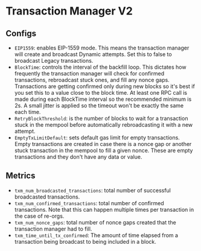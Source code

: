 
# Transaction Manager V2

## Configs
- `EIP1559`: enables EIP-1559 mode. This means the transaction manager will create and broadcast Dynamic attempts. Set this to false to broadcast Legacy transactions.
- `BlockTime`: controls the interval of the backfill loop. This dictates how frequently the transaction manager will check for confirmed transactions, rebroadcast stuck ones, and fill any nonce gaps. Transactions are getting confirmed only during new blocks so it's best if you set this to a value close to the block time. At least one RPC call is made during each BlockTime interval so the recommended minimum is 2s. A small jitter is applied so the timeout won't be exactly the same each time.
- `RetryBlockThreshold`: is the number of blocks to wait for a transaction stuck in the mempool before automatically rebroadcasting it with a new attempt.
- `EmptyTxLimitDefault`: sets default gas limit for empty transactions. Empty transactions are created in case there is a nonce gap or another stuck transaction in the mempool to fill a given nonce. These are empty transactions and they don't have any data or value.

## Metrics
- `txm_num_broadcasted_transactions`: total number of successful broadcasted transactions.
- `txm_num_confirmed_transactions`: total number of confirmed transactions. Note that this can happen multiple times per transaction in the case of re-orgs.
- `txm_num_nonce_gaps`: total number of nonce gaps created that the transaction manager had to fill.
- `txm_time_until_tx_confirmed`: The amount of time elapsed from a transaction being broadcast to being included in a block. 
